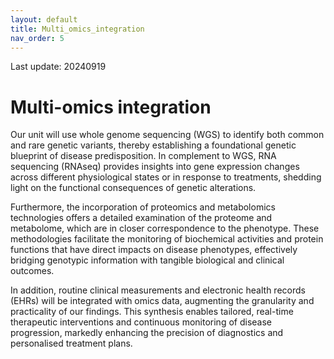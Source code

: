 ```yaml
---
layout: default
title: Multi_omics_integration
nav_order: 5
---
```


Last update: 20240919

Multi-omics integration
=======================

Our unit will use whole genome sequencing (WGS) to identify both common
and rare genetic variants, thereby establishing a foundational genetic
blueprint of disease predisposition. In complement to WGS, RNA
sequencing (RNAseq) provides insights into gene expression changes
across different physiological states or in response to treatments,
shedding light on the functional consequences of genetic alterations.

Furthermore, the incorporation of proteomics and metabolomics
technologies offers a detailed examination of the proteome and
metabolome, which are in closer correspondence to the phenotype. These
methodologies facilitate the monitoring of biochemical activities and
protein functions that have direct impacts on disease phenotypes,
effectively bridging genotypic information with tangible biological and
clinical outcomes.

In addition, routine clinical measurements and electronic health records
(EHRs) will be integrated with omics data, augmenting the granularity
and practicality of our findings. This synthesis enables tailored,
real-time therapeutic interventions and continuous monitoring of disease
progression, markedly enhancing the precision of diagnostics and
personalised treatment plans.
